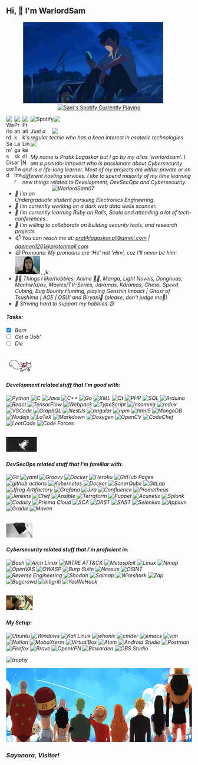 <h2> Hi, 👋 I'm WarlordSam </h2>
<p style="text-align: center;">
  <img height="220" width="380" src="https://raw.githubusercontent.com/warlordsam07/warlordsam07/master/assets/5cms.gif" alt="GIF Image" style="margin-right: 20px;" />
  &nbsp;&nbsp;
 <a href="https://open.spotify.com/user/2acs3ecfjhdltjj8lnep5asb8?si=ce25b550ed6f46d0%3F_authfailed%3D1&nd=1"><img width="440" height="auto" src="https://novatorem2-nu.vercel.app/api/spotify?background_color=0d1117&border_color=FFA2FE" alt="Sam's Spotify Currently Playing" target="_blank" class="auto" rel="noopener noreferrer"/></a>
</p>



<a href="https://discord.com/users/WarlordSam#5451">
  <img align="left" alt="WarlordSam's Discord" width="22px" src="https://raw.githubusercontent.com/peterthehan/peterthehan/master/assets/discord.svg" />
</a>
<a href="https://twitter.com/warlordsam077">
  <img align="left" alt="Pratik Lagaskar | Twitter" width="22px" src="https://raw.githubusercontent.com/peterthehan/peterthehan/master/assets/twitter.svg" />
</a>
<a href="https://www.linkedin.com/in/pratik-lagaskar-a8747b20a/">
  <img align="left" alt="Pratik's LinkedIN" width="22px" src="https://raw.githubusercontent.com/peterthehan/peterthehan/master/assets/linkedin.svg" />
</a>
<a href="https://open.spotify.com/user/2acs3ecfjhdltjj8lnep5asb8">
  <img align="left" src="https://img.shields.io/badge/Spotify-%231ED760.svg?&style=flat-square&logo=spotify&logoColor=white" alt="Spotify">
</a>

![](https://komarev.com/ghpvc/?username=warlordsam07&color=green)

<img align='right' src="https://github-readme-stats.vercel.app/api?username=warlordsam07&show_icons=true&theme=radical" width="380">
<p><em>Just a regular techie who has a keen interest in esoteric technologies <br><img src="https://media.giphy.com/media/WUlplcMpOCEmTGBtBW/giphy.gif" width="30"><br><br>
 My name is Pratik Lagaskar but I go by my alias 'warlordsam'. I am a pseudo-introvert who is passionate about Cybersecurity and is a life-long learner. Most of my projects are either private or on different hosting services. I like to spend majority of my time learning new things related to Development, DevSecOps and Cybersecurity. 
 
 <img align="right" src="https://github-readme-streak-stats.herokuapp.com/?user=warlordsam07&count_private=true&theme=radical" alt="WarlordSam07" width="380" />
 
 - 📙 I’m an Undergraduate student pursuing Electronics Engineering.                                 
- 🔭 I’m currently working on a dark web data wells scanner.
- 🌱 I’m currently learning Ruby on Rails, Scala and attending a lot of tech-conferences .
- 👯 I’m willing to collaborate on building security tools, and research projects.
- 📫 You can reach me at: pratiklagaskar.pl@gmail.com | daemon1201@protonmail.com
- 😄 Pronouns: My pronouns are 'He' not 'Him', coz I'll never be him: <img height="50" src="https://raw.githubusercontent.com/warlordsam07/warlordsam07/master/assets/elliot3.gif"/> , jk
 - 🐱‍💻 Things I like/hobbies: Anime 🐱‍👤, Manga, Light Novels, Donghuas, Manhw(u)as, Movies/TV-Series, Jdramas, Kdramas, Chess, Speed Cubing, Bug Bounty Hunting, playing Genshin Impact | Ghost of Tsushima | AOE | OSU! and Biryani🤤 (please, don't judge me🙂) 
 - 🎯 Striving hard to support my hobbies.😅
  
  #### Tasks:
  - [x] Born
  - [ ] Get a 'Job'
  - [ ] Die 
 
 ## <img height="40" src="https://raw.githubusercontent.com/warlordsam07/warlordsam07/master/assets/ani1.gif"/>
 #### Development related stuff that I'm good with:
 <p>
  <img alt="Python" src="https://img.shields.io/badge/Python-14354C.svg?style=flat-square&logo=python&logoColor=white">
  <img alt="C" src="https://img.shields.io/badge/C-14354C.svg?style=flat-square&logo=c&logoColor=white">
  <img alt="Java" src="https://img.shields.io/badge/Java-ED8B00?style=flat-square&logo=java&logoColor=white" />
  <img alt="C++" src="https://custom-icon-badges.herokuapp.com/badge/C++-9C033A.svg?style=flat-square&logo=cpp2&logoColor=white">
  <img alt="Go" src="https://img.shields.io/badge/Go-0072FF.svg?style=flat-square&logo=go&logoColor=white" />
  <img alt="XML" src="https://img.shields.io/badge/XML-00A0C1.svg?style=flat-square&logo=xml&logoColor=white" />
  <img alt="Qt" src="https://img.shields.io/badge/Qt-00B0F0.svg?style=flat-square&logo=qt&logoColor=white" />
  <img alt="PHP" src="https://img.shields.io/badge/PHP-777BB4.svg?style=flat-square&logo=php&logoColor=white">
  <img alt="SQL" src="https://custom-icon-badges.herokuapp.com/badge/SQL-025E8C.svg?style=flat-square&logo=database&logoColor=white">
  <img alt="Arduino" src="https://img.shields.io/badge/-Arduino-00979D?style=flat-square&logo=Arduino&logoColor=white">
  <img alt="React" src="https://img.shields.io/badge/-React-45b8d8?style=flat-square&logo=react&logoColor=white" />
  <img alt="TensorFlow" src="https://img.shields.io/badge/TensorFlow-FF6F00.svg?logo=TensorFlow&logoColor=white">
  <img alt="Webpack" src="https://img.shields.io/badge/-Webpack-8DD6F9?style=flat-square&logo=webpack&logoColor=white" /> 
  <img alt="TypeScript" src="https://img.shields.io/badge/-TypeScript-007ACC?style=flat-square&logo=typescript&logoColor=white" />
  <img alt="Insomnia" src="https://img.shields.io/badge/-Insomnia-5849BE?style=flat-square&logo=insomnia&logoColor=white" />
  <img alt="redux" src="https://img.shields.io/badge/-Redux-764ABC?style=flat-square&logo=redux&logoColor=white" />
  <img alt="VSCode" src="https://img.shields.io/badge/Visual_Studio_Code-0078D4?style=flat-square&logo=visual%20studio%20code&logoColor=white" /> 
  <img alt="GraphQL" src="https://img.shields.io/badge/-GraphQL-E10098?style=flat-square&logo=graphql&logoColor=white" />
  <img alt="NestJs" src="https://img.shields.io/badge/-NestJs-ea2845?style=flat-square&logo=nestjs&logoColor=white" />
  <img alt="angular" src="https://img.shields.io/badge/-Angular-DD0031?style=flat-square&logo=angular&logoColor=white" />
  <img alt="npm" src="https://img.shields.io/badge/-NPM-CB3837?style=flat-square&logo=npm&logoColor=white" />
  <img alt="html5" src="https://img.shields.io/badge/-HTML5-E34F26?style=flat-square&logo=html5&logoColor=white" />
  <img alt="MongoDB" src="https://img.shields.io/badge/-MongoDB-13aa52?style=flat-square&logo=mongodb&logoColor=white" />
  <img alt="Nodejs" src="https://img.shields.io/badge/-Nodejs-43853d?style=flat-square&logo=Node.js&logoColor=white" />
  <img alt="LaTeX" src="https://img.shields.io/badge/LaTeX-008080.svg?style=flat-square&logo=LaTeX&logoColor=white">
  <img alt="Markdown" src="https://img.shields.io/badge/Markdown-000000.svg?style=flat-square&logo=markdown&logoColor=white">
  <img alt="Doxygen" src="https://img.shields.io/badge/-Doxygen-0074C7.svg?style=flat-square&logo=doxygen&logoColor=white">
  <img alt="OpenCV" src="https://img.shields.io/badge/-OpenCV-008080.svg?style=flat-square&logo=opencv&logoColor=white">
  <img alt="CodeChef" src="https://img.shields.io/badge/-CodeChef-078F00.svg?style=flat-square&logo=codechef&logoColor=white">
  <img alt="LeetCode" src="https://img.shields.io/badge/-LeetCode-45b8d8?style=flat-square&logo=leetcode&logoColor=white">
  <img alt="Code Forces" src="https://img.shields.io/badge/-CodeForces-00979D.svg?style=flat-square&logo=codeforces&logoColor=white">
</p>


## <img height="40" src="https://raw.githubusercontent.com/warlordsam07/warlordsam07/master/assets/lelouch.gif"/>
#### DevSecOps related stuff that I'm familiar with:
  <p>
   <img alt="Git" src="https://img.shields.io/badge/Git-F05032?style=flat-square&logo=git&logoColor=white" /> 
   <img alt="yaml" src="https://img.shields.io/badge/YAML-00A0C1.svg?style=flat-square&logo=yaml&logoColor=white" />
   <img alt="Groovy" src="https://img.shields.io/badge/-Groovy-00979D.svg?style=flat-square&logo=groovy&logoColor=white" />
   <img alt="Docker" src="https://img.shields.io/badge/-Docker-46a2f1?style=flat-square&logo=docker&logoColor=white" />
   <img alt="Heroku" src="https://img.shields.io/badge/-Heroku-430098?style=flat-square&logo=heroku&logoColor=white" />
   <img alt="GitHub Pages" src="https://img.shields.io/badge/GitHub%20Pages-327FC7.svg?style=flat-square&logo=github&logoColor=white">
   <img alt="github actions" src="https://img.shields.io/badge/-Github_Actions-2088FF?style=flat-square&logo=github-actions&logoColor=white" />
    <img alt="Kubernetes" src="https://img.shields.io/badge/-Kubernetes-0078D4?style=flat-square&logo=kubernetes&logoColor=white" />
    <img alt="Docker" src="https://img.shields.io/badge/-Docker-DD0031?style=flat-square&logo=docker&logoColor=white" />
    <img alt="SonarQube" src="https://img.shields.io/badge/-SonarQube-4F4B8D.svg?style=flat-square&logo=sonarqube&logoColor=white" />
    <img alt="GitLab" src="https://img.shields.io/badge/-GitLab-8DD6F9?style=flat-square&logo=gitlab&logoColor=white" />
    <img alt="Jfrog Artifactory" src="https://img.shields.io/badge/-Jfrog-5D5D5D.svg?style=flat-square&logo=jfrog&logoColor=white" />
    <img alt="Grafana" src="https://img.shields.io/badge/-Grafana-QA8A00.svg?style=flat-square&logo=grafana&logoColor=white" />
    <img alt="Jira" src="https://img.shields.io/badge/-Jira-97C8F5.svg?style=flat-square&logo=jira&logoColor=white" />
    <img alt="Confluence" src="https://img.shields.io/badge/-Confluence-4F4B8D.svg?style=flat-square&logo=confluence&logoColor=white" />
    <img alt="Prometheus" src="https://img.shields.io/badge/-Prometheus-DD0031?style=flat-square&logo=prometheus&logoColor=white" />
    <img alt="Jenkins" src="https://img.shields.io/badge/-Jenkins-97C8F5.svg?style=flat-square&logo=jenkins&logoColor=white" />
    <img alt="Chef" src="https://img.shields.io/badge/-Chef-PJ4F00.svg?style=flat-square&logo=chef&logoColor=white" />
    <img alt="Ansible" src="https://img.shields.io/badge/-Ansible-95C8F5.svg?style=flat-square&logo=ansible&logoColor=white" />
    <img alt="Terraform" src="https://img.shields.io/badge/-Terraform-036B7C.svg?style=flat-square&logo=terraform&logoColor=white" />
    <img alt="Puppet" src="https://img.shields.io/badge/-Puppet-YB8A00.svg?style=flat-square&logo=puppet&logoColor=white" />
    <img alt="Acunetix" src="https://img.shields.io/badge/-Acunetix-0074C7.svg?style=flat-square&logo=acunetix&logoColor=white" />
    <img alt="Splunk" src="https://img.shields.io/badge/-Splunk-087E85.svg?style=flat-square&logo=splunk&logoColor=white" />
    <img alt="Codacy" src="https://img.shields.io/badge/-Codacy-009688.svg?style=flat-square&logo=codacy&logoColor=white" />
    <img alt="Prisma Cloud" src="https://img.shields.io/badge/-Prisma-002F80.svg?style=flat-square&logo=prisma&logoColor=white" />
    <img alt="SCA" src="https://img.shields.io/badge/-SCA-098F5F.svg?style=flat-square&logo=sca&logoColor=white" />
    <img alt="DAST" src="https://img.shields.io/badge/-DAST-457B73.svg?style=flat-square&logo=dast&logoColor=white" />
    <img alt="SAST" src="https://img.shields.io/badge/-SAST-04B8F5.svg?style=flat-square&logo=sast&logoColor=white" />
    <img alt="Selenium" src="https://img.shields.io/badge/-Selenium-9PW9C9.svg?style=flat-square&logo=selenium&logoColor=white" />
    <img alt="Appium" src="https://img.shields.io/badge/-Appium-134E5E.svg?style=flat-square&logo=appium&logoColor=white" />
    <img alt="Gradle" src="https://img.shields.io/badge/-Gradle-0074C7.svg?style=flat-square&logo=gradle&logoColor=white" />
    <img alt="Maven" src="https://img.shields.io/badge/-Maven-012E1B.svg?style=flat-square&logo=maven&logoColor=white" />
 </p>
 
 
 ## <img height="40" src="https://raw.githubusercontent.com/warlordsam07/warlordsam07/master/assets/dn4.gif"/>
 #### Cybersecurity related stuff that I'm proficient in:
  <p>
    <img alt="Bash" src="https://img.shields.io/badge/Bash-121011.svg?logo=gnu-bash&logoColor=white">
    <img alt="Arch Linux" src="https://img.shields.io/badge/Arch%20Linux-1793D1.svg?logo=arch-linux&logoColor=white">
    <img alt="MITRE ATT&CK" src="https://img.shields.io/badge/-MITRE%20ATT%26CK-008080.svg?logo=mitre-attack&logoColor=white">
    <img alt="Metasploit" src="https://img.shields.io/badge/-Metasploit-YB8A00.svg?logo=metasploit&logoColor=white">
    <img alt="Linux" src="https://img.shields.io/badge/-Linux-008080.svg?logo=linux&logoColor=white">
    <img alt="Nmap" src="https://img.shields.io/badge/-Nmap-75D5D5.svg?logo=nmap&logoColor=white">
    <img alt="OpenVAS" src="https://img.shields.io/badge/-OpenVAS-945B00.svg?logo=openvas&logoColor=white">
    <img alt="OWASP" src="https://img.shields.io/badge/-OWASP-red.svg?logo=owasp&logoColor=white">
    <img alt="Burp Suite" src="https://img.shields.io/badge/-Burp%20Suite-796E00.svg?logo=burp-suite&logoColor=white">
    <img alt="Nessus" src="https://img.shields.io/badge/-Nessus-894B00.svg?logo=nessus&logoColor=white">
    <img alt="OSINT" src="https://img.shields.io/badge/-OSINT-8I8A00.svg?logo=osint&logoColor=white">
    <img alt="Reverse Engineering" src="https://img.shields.io/badge/-Reverse%20Engineering-15D5D5.svg?logo=reverse-engineering&logoColor=white">
    <img alt="Shodan" src="https://img.shields.io/badge/-Shodan-796E00.svg?logo=shodan&logoColor=white">
    <img alt="Sqlmap" src="https://img.shields.io/badge/-Sqlmap-048A00.svg?logo=sqlmap&logoColor=white">
    <img alt="Wireshark" src="https://img.shields.io/badge/-Wireshark-008080.svg?logo=wireshark&logoColor=white">
    <img alt="Zap" src="https://img.shields.io/badge/-Zap-078F5F.svg?logo=zap&logoColor=white">
    <img alt="Bugcrowd" src="https://img.shields.io/badge/-Bugcrowd-YB8A00.svg?logo=bugcrowd&logoColor=white">
    <img alt="Intigriti" src="https://img.shields.io/badge/-Intigriti-005D8E.svg?logo=intigriti&logoColor=white">
    <img alt="YesWeHack" src="https://img.shields.io/badge/-YesWeHack-888A00.svg?logo=yeswehack&logoColor=white"> 
  </p>

## <img height="40" src="https://raw.githubusercontent.com/warlordsam07/warlordsam07/master/assets/sinon.gif"/>
 #### My Setup:
 <p>
    <img alt="Ubuntu" src="https://img.shields.io/badge/-Ubuntu-94D5D5.svg?style=flat-square&logo=ubuntu&logoColor=white">
    <img alt="Windows" src="https://img.shields.io/badge/-Windows-86C8F5.svg?style=flat-square&logo=windows&logoColor=white">
    <img alt="Kali Linux" src="https://img.shields.io/badge/-Kali%20Linux-764ABC.svg?style=flat-square&logo=kali-linux&logoColor=white">
    <img alt="whonix" src="https://img.shields.io/badge/-whonix-ADEB00.svg?style=flat-square&logo=whonix&logoColor=white">
    <img alt="cmder" src="https://img.shields.io/badge/-cmder-POU8F5.svg?style=flat-square&logo=cmder&logoColor=white">
    <img alt="emacs" src="https://img.shields.io/badge/-emacs-008ABC.svg?style=flat-square&logo=emacs&logoColor=white">
    <img alt="vim" src="https://img.shields.io/badge/-vim-098WER.svg?style=flat-square&logo=vim&logoColor=white">
    <img alt="Notion" src="https://img.shields.io/badge/-Notion-8945B0.svg?style=flat-square&logo=notion&logoColor=white">
    <img alt="MobaXterm" src="https://img.shields.io/badge/-MobaXterm-0077B5.svg?style=flat-square&logo=mobaxterm&logoColor=white">
    <img alt="VirtualBox" src="https://img.shields.io/badge/-VirtualBox-008444.svg?style=flat-square&logo=virtualbox&logoColor=white">
    <img alt="Atom" src="https://img.shields.io/badge/-Atom-00A7E0.svg?style=flat-square&logo=atom&logoColor=white">
    <img alt="Android Studio" src="https://img.shields.io/badge/-Android%20Studio-0097E0.svg?style=flat-square&logo=android-studio&logoColor=white">
    <img alt="Postman" src="https://img.shields.io/badge/-Postman-97QE00.svg?style=flat-square&logo=postman&logoColor=white">
    <img alt="Firefox" src="https://img.shields.io/badge/-Firefox-0097E0.svg?style=flat-square&logo=firefox&logoColor=white">
    <img alt="Brave" src="https://img.shields.io/badge/-Brave-009P00.svg?style=flat-square&logo=brave&logoColor=white">
    <img alt="OpenVPN" src="https://img.shields.io/badge/-OpenVPN-9787E0.svg?style=flat-square&logo=openvpn&logoColor=white">
    <img alt="Bitwarden" src="https://img.shields.io/badge/-Bitwarden-245B00.svg?style=flat-square&logo=bitwarden&logoColor=white">
    <img alt="OBS Studio" src="https://img.shields.io/badge/-OBS%20Studio-FF8A00.svg?style=flat-square&logo=obs-studio&logoColor=white">
 </p>
 
 ![trophy](https://github-profile-trophy.vercel.app/?username=Warlordsam07&theme=algolia)

 <p align="center">
 <img  height="200" width="700" src="https://raw.githubusercontent.com/warlordsam07/warlordsam07/master/assets/opnakama9.jpg"/>
</p>

### Sayonara, Visitor!
